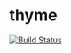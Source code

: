 # thyme
[![Build Status](https://travis-ci.org/bugsbio/thyme.svg?branch=master)](https://travis-ci.org/bugsbio/thyme)
